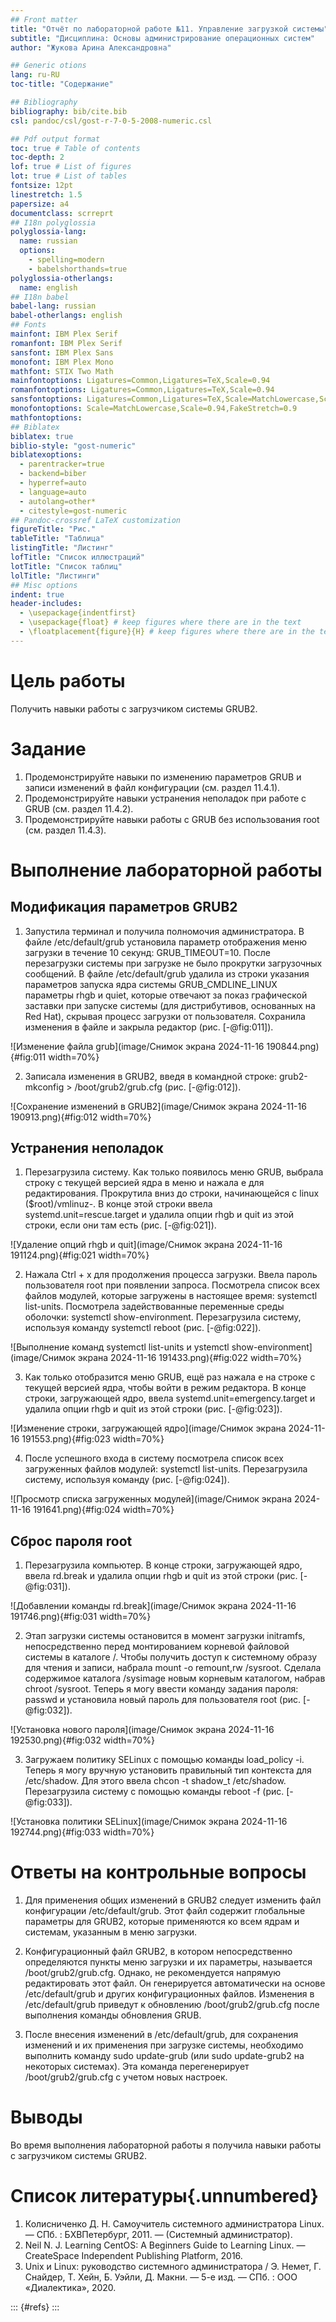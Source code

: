 ```yaml
---
## Front matter
title: "Отчёт по лабораторной работе №11. Управление загрузкой системы"
subtitle: "Дисциплина: Основы администрирование операционных систем"
author: "Жукова Арина Александровна"

## Generic otions
lang: ru-RU
toc-title: "Содержание"

## Bibliography
bibliography: bib/cite.bib
csl: pandoc/csl/gost-r-7-0-5-2008-numeric.csl

## Pdf output format
toc: true # Table of contents
toc-depth: 2
lof: true # List of figures
lot: true # List of tables
fontsize: 12pt
linestretch: 1.5
papersize: a4
documentclass: scrreprt
## I18n polyglossia
polyglossia-lang:
  name: russian
  options:
	- spelling=modern
	- babelshorthands=true
polyglossia-otherlangs:
  name: english
## I18n babel
babel-lang: russian
babel-otherlangs: english
## Fonts
mainfont: IBM Plex Serif
romanfont: IBM Plex Serif
sansfont: IBM Plex Sans
monofont: IBM Plex Mono
mathfont: STIX Two Math
mainfontoptions: Ligatures=Common,Ligatures=TeX,Scale=0.94
romanfontoptions: Ligatures=Common,Ligatures=TeX,Scale=0.94
sansfontoptions: Ligatures=Common,Ligatures=TeX,Scale=MatchLowercase,Scale=0.94
monofontoptions: Scale=MatchLowercase,Scale=0.94,FakeStretch=0.9
mathfontoptions:
## Biblatex
biblatex: true
biblio-style: "gost-numeric"
biblatexoptions:
  - parentracker=true
  - backend=biber
  - hyperref=auto
  - language=auto
  - autolang=other*
  - citestyle=gost-numeric
## Pandoc-crossref LaTeX customization
figureTitle: "Рис."
tableTitle: "Таблица"
listingTitle: "Листинг"
lofTitle: "Список иллюстраций"
lotTitle: "Список таблиц"
lolTitle: "Листинги"
## Misc options
indent: true
header-includes:
  - \usepackage{indentfirst}
  - \usepackage{float} # keep figures where there are in the text
  - \floatplacement{figure}{H} # keep figures where there are in the text
---
```


# Цель работы

Получить навыки работы с загрузчиком системы GRUB2.

# Задание

1. Продемонстрируйте навыки по изменению параметров GRUB и записи изменений в файл конфигурации (см. раздел 11.4.1).
2. Продемонстрируйте навыки устранения неполадок при работе с GRUB (см. раздел 11.4.2).
3. Продемонстрируйте навыки работы с GRUB без использования root (см. раздел 11.4.3).

# Выполнение лабораторной работы

## Модификация параметров GRUB2

1. Запустила терминал и получила полномочия администратора. В файле /etc/default/grub установила параметр отображения меню загрузки в течение 10 секунд: GRUB_TIMEOUT=10. После перезагрузки системы при загрузке не было прокрутки загрузочных сообщений. В файле /etc/default/grub удалила из строки указания параметров запуска ядра системы GRUB_CMDLINE_LINUX параметры rhgb и quiet, которые отвечают за показ графической заставки при запуске системы (для дистрибутивов, основанных на Red Hat), скрывая процесс загрузки от пользователя. Сохранила изменения в файле и закрыла редактор (рис. [-@fig:011]).

![Изменение файла grub](image/Снимок экрана 2024-11-16 190844.png){#fig:011 width=70%}

2. Записала изменения в GRUB2, введя в командной строке: grub2-mkconfig > /boot/grub2/grub.cfg (рис. [-@fig:012]).

![Сохранение изменений в GRUB2](image/Снимок экрана 2024-11-16 190913.png){#fig:012 width=70%}

## Устранения неполадок

1. Перезагрузила систему. Как только появилось меню GRUB, выбрала строку с текущей версией ядра в меню и нажала e для редактирования. Прокрутила вниз до строки, начинающейся с linux ($root)/vmlinuz-. В конце этой строки ввела systemd.unit=rescue.target и удалила опции rhgb и quit из этой строки, если они там есть (рис. [-@fig:021]).

![Удаление опций rhgb и quit](image/Снимок экрана 2024-11-16 191124.png){#fig:021 width=70%}

2. Нажала Ctrl + x для продолжения процесса загрузки. Ввела пароль пользователя root при появлении запроса. Посмотрела список всех файлов модулей, которые загружены в настоящее время: systemctl list-units. Посмотрела задействованные переменные среды оболочки: systemctl show-environment. Перезагрузила систему, используя команду systemctl reboot (рис. [-@fig:022]).

![Выполнение команд systemctl list-units и ystemctl show-environment](image/Снимок экрана 2024-11-16 191433.png){#fig:022 width=70%}

3. Как только отобразится меню GRUB, ещё раз нажала e на строке с текущей версией ядра, чтобы войти в режим редактора. В конце строки, загружающей ядро, ввела systemd.unit=emergency.target и удалила опции rhgb и quit из этой строки (рис. [-@fig:023]).

![Изменение строки, загружающей ядро](image/Снимок экрана 2024-11-16 191553.png){#fig:023 width=70%}

4. После успешного входа в систему посмотрела список всех загруженных файлов модулей: systemctl list-units. Перезагрузила систему, используя команду (рис. [-@fig:024]).

![Просмотр списка загруженных модулей](image/Снимок экрана 2024-11-16 191641.png){#fig:024 width=70%}

## Сброс пароля root

1. Перезагрузила компьютер. В конце строки, загружающей ядро, ввела rd.break и удалила опции rhgb и quit из этой строки (рис. [-@fig:031]).

![Добавлении команды rd.break](image/Снимок экрана 2024-11-16 191746.png){#fig:031 width=70%}

2. Этап загрузки системы остановится в момент загрузки initramfs, непосредственно перед монтированием корневой файловой системы в каталоге /. Чтобы получить доступ к системному образу для чтения и записи, набрала mount -o remount,rw /sysroot. Сделала содержимое каталога /sysimage новым корневым каталогом, набрав chroot /sysroot. Теперь я могу ввести команду задания пароля:  passwd и установила новый пароль для пользователя root (рис. [-@fig:032]).

![Установка нового пароля](image/Снимок экрана 2024-11-16 192530.png){#fig:032 width=70%}

3. Загружаем политику SELinux с помощью команды load_policy -i. Теперь я могу вручную установить правильный тип контекста для /etc/shadow. Для этого ввела chcon -t shadow_t /etc/shadow. Перезагрузила систему с помощью команды reboot -f (рис. [-@fig:033]).

![Установка политики SELinux](image/Снимок экрана 2024-11-16 192744.png){#fig:033 width=70%}

# Ответы на контрольные вопросы

1. Для применения общих изменений в GRUB2 следует изменить файл конфигурации /etc/default/grub. Этот файл содержит глобальные параметры для GRUB2, которые применяются ко всем ядрам и системам, указанным в меню загрузки.

2. Конфигурационный файл GRUB2, в котором непосредственно определяются пункты меню загрузки и их параметры, называется /boot/grub2/grub.cfg. Однако, не рекомендуется напрямую редактировать этот файл. Он генерируется автоматически на основе /etc/default/grub и других конфигурационных файлов. Изменения в /etc/default/grub приведут к обновлению /boot/grub2/grub.cfg после выполнения команды обновления GRUB.

3. После внесения изменений в /etc/default/grub, для сохранения изменений и их применения при загрузке системы, необходимо выполнить команду sudo update-grub (или sudo update-grub2 на некоторых системах). Эта команда перегенерирует /boot/grub2/grub.cfg с учетом новых настроек.

# Выводы

Во время выполнения лабораторной работы я получила навыки работы с загрузчиком системы GRUB2.

# Список литературы{.unnumbered}

1. Колисниченко Д. Н. Самоучитель системного администратора Linux. — СПб. : БХВПетербург, 2011. — (Системный администратор).
2. Neil N. J. Learning CentOS: A Beginners Guide to Learning Linux. — CreateSpace Independent Publishing Platform, 2016.
3. Unix и Linux: руководство системного администратора / Э. Немет, Г. Снайдер, Т.
Хейн, Б. Уэйли, Д. Макни. — 5-е изд. — СПб. : ООО «Диалектика», 2020.

::: {#refs}
:::
